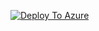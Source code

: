 [![Deploy To Azure](https://docs.microsoft.com/en-us/azure/templates/media/deploy-to-azure.svg)](https://portal.azure.com/#blade/Microsoft_Azure_CreateUIDef/CustomDeploymentBlade/uri/https://raw.githubusercontent.com/cgtheflash/arm-templates/main/rvbd-hub-wout-networkwatcher2.json/uiFormDefinitionUri/https://raw.githubusercontent.com/cgtheflash/arm-templates/main/ui_definition_file.json)

